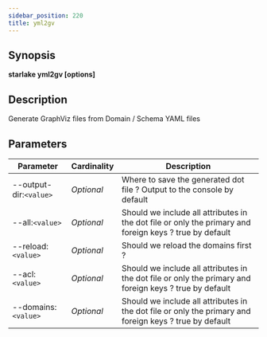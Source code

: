```yaml
---
sidebar_position: 220
title: yml2gv
---
```



## Synopsis

**starlake yml2gv [options]**

## Description
Generate GraphViz files from Domain / Schema YAML files

## Parameters

Parameter|Cardinality|Description
---|---|---
--output-dir:`<value>`|*Optional*|Where to save the generated dot file ? Output to the console by default
--all:`<value>`|*Optional*|Should we include all attributes in the dot file or only the primary and foreign keys ? true by default
--reload:`<value>`|*Optional*|Should we reload the domains first ?
--acl:`<value>`|*Optional*|Should we include all attributes in the dot file or only the primary and foreign keys ? true by default
--domains:`<value>`|*Optional*|Should we include all attributes in the dot file or only the primary and foreign keys ? true by default

